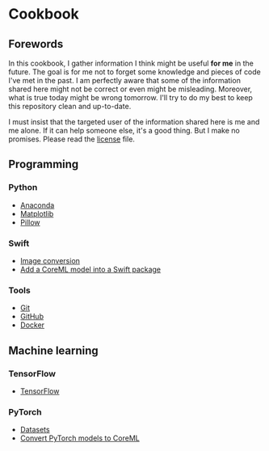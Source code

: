 # Cookbook

## Forewords

In this cookbook, I gather information I think might be useful **for me** in the future. The goal is for me not to forget some knowledge and pieces of code I've met in the past. I am perfectly aware that some of the information shared here might not be correct or even might be misleading. Moreover, what is true today might be wrong tomorrow. I'll try to do my best to keep this repository clean and up-to-date.

I must insist that the targeted user of the information shared here is me and me alone. If it can help someone else, it's a good thing. But I make no promises. Please read the [license](LICENSE) file.


## Programming

### Python

* [Anaconda](python/anaconda.md)
* [Matplotlib](python/matplotlib.md)
* [Pillow](python/pil.md)

### Swift

* [Image conversion](swift/image_conversion.md)
* [Add a CoreML model into a Swift package](swift/swift-package-coreml.md)

### Tools

* [Git](tools/git.md)
* [GitHub](tools/github.md)
* [Docker](tools/docker.md)

## Machine learning

### TensorFlow

* [TensorFlow](tensorflow.md)

### PyTorch

* [Datasets](pytorch/datasets.md)
* [Convert PyTorch models to CoreML](pytorch/pytorch-to-coreml.md)